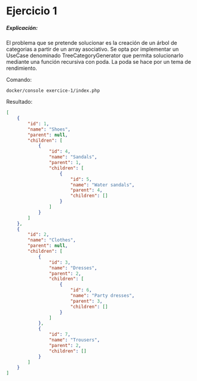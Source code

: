 # Ejercicio 1

##### Explicación:

El problema que se pretende solucionar es la creación de un árbol de categorias a partir de un array asociativo.
Se opta por implementar un UseCase denominado TreeCategoryGenerator que permita solucionarlo mediante una función recursiva con poda. 
La poda se hace por un tema de rendimiento. 

Comando:
```
docker/console exercice-1/index.php
```

Resultado:
```json
[
    {
        "id": 1,
        "name": "Shoes",
        "parent": null,
        "children": [
            {
                "id": 4,
                "name": "Sandals",
                "parent": 1,
                "children": [
                    {
                        "id": 5,
                        "name": "Water sandals",
                        "parent": 4,
                        "children": []
                    }
                ]
            }
        ]
    },
    {
        "id": 2,
        "name": "Clothes",
        "parent": null,
        "children": [
            {
                "id": 3,
                "name": "Dresses",
                "parent": 2,
                "children": [
                    {
                        "id": 6,
                        "name": "Party dresses",
                        "parent": 3,
                        "children": []
                    }
                ]
            },
            {
                "id": 7,
                "name": "Trousers",
                "parent": 2,
                "children": []
            }
        ]
    }
]
```
